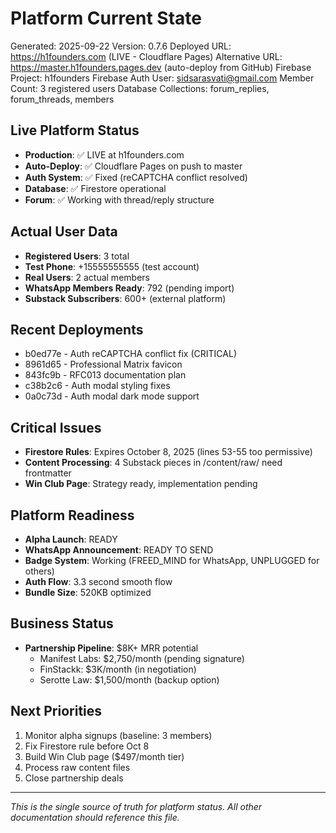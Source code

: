 # Platform Current State
Generated: 2025-09-22
Version: 0.7.6
Deployed URL: https://h1founders.com (LIVE - Cloudflare Pages)
Alternative URL: https://master.h1founders.pages.dev (auto-deploy from GitHub)
Firebase Project: h1founders
Firebase Auth User: sidsarasvati@gmail.com
Member Count: 3 registered users
Database Collections: forum_replies, forum_threads, members

## Live Platform Status
- **Production**: ✅ LIVE at h1founders.com
- **Auto-Deploy**: ✅ Cloudflare Pages on push to master
- **Auth System**: ✅ Fixed (reCAPTCHA conflict resolved)
- **Database**: ✅ Firestore operational
- **Forum**: ✅ Working with thread/reply structure

## Actual User Data
- **Registered Users**: 3 total
- **Test Phone**: +15555555555 (test account)
- **Real Users**: 2 actual members
- **WhatsApp Members Ready**: 792 (pending import)
- **Substack Subscribers**: 600+ (external platform)

## Recent Deployments
- b0ed77e - Auth reCAPTCHA conflict fix (CRITICAL)
- 8961d65 - Professional Matrix favicon
- 843fc9b - RFC013 documentation plan
- c38b2c6 - Auth modal styling fixes
- 0a0c73d - Auth modal dark mode support

## Critical Issues
- **Firestore Rules**: Expires October 8, 2025 (lines 53-55 too permissive)
- **Content Processing**: 4 Substack pieces in /content/raw/ need frontmatter
- **Win Club Page**: Strategy ready, implementation pending

## Platform Readiness
- **Alpha Launch**: READY
- **WhatsApp Announcement**: READY TO SEND
- **Badge System**: Working (FREED_MIND for WhatsApp, UNPLUGGED for others)
- **Auth Flow**: 3.3 second smooth flow
- **Bundle Size**: 520KB optimized

## Business Status
- **Partnership Pipeline**: $8K+ MRR potential
  - Manifest Labs: $2,750/month (pending signature)
  - FinStackk: $3K/month (in negotiation)
  - Serotte Law: $1,500/month (backup option)

## Next Priorities
1. Monitor alpha signups (baseline: 3 members)
2. Fix Firestore rule before Oct 8
3. Build Win Club page ($497/month tier)
4. Process raw content files
5. Close partnership deals

---
*This is the single source of truth for platform status. All other documentation should reference this file.*